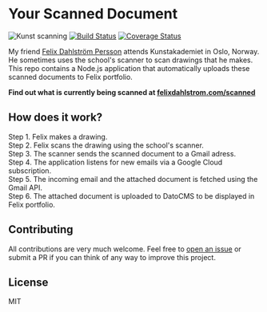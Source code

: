 # Your Scanned Document
![Kunst scanning](https://img.shields.io/badge/kunst-scanning-green.svg)
[![Build Status](https://travis-ci.org/ollelauribostrom/your-scanned-document.svg?branch=master)](https://travis-ci.org/ollelauribostrom/your-scanned-document)
[![Coverage Status](https://coveralls.io/repos/github/ollelauribostrom/your-scanned-document/badge.svg?branch=master)](https://coveralls.io/github/ollelauribostrom/your-scanned-document?branch=master)

My friend [Felix Dahlström Persson](http://felixdahlstrom.com/) attends Kunstakademiet in Oslo, Norway. He sometimes uses the school's scanner to scan drawings that he makes. This repo contains a Node.js application that automatically uploads these scanned documents to Felix portfolio.

**Find out what is currently being scanned at [felixdahlstrom.com/scanned](http://felixdahlstrom.com/scanned)**

How does it work?
-----------------
Step 1. Felix makes a drawing.   
Step 2. Felix scans the drawing using the school's scanner.   
Step 3. The scanner sends the scanned document to a Gmail adress.   
Step 4. The application listens for new emails via a Google Cloud subscription.   
Step 5. The incoming email and the attached document is fetched using the Gmail API.   
Step 6. The attached document is uploaded to DatoCMS to be displayed in Felix portfolio.  

Contributing
------------
All contributions are very much welcome. Feel free to [open an issue](https://github.com/ollelauribostrom/your-scanned-document/issues/new) or submit a PR if you can think of any way to improve this project.

License
-------
MIT
